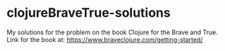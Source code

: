 # clojureBraveTrue-solutions
My solutions for the problem on the book Clojure for the Brave and True. Link for the book at: https://www.braveclojure.com/getting-started/
